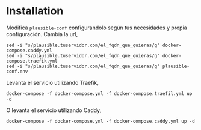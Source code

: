 # Installation

Modifica `plausible-conf` configurandolo según tus necesidades y propia configuración. Cambia la url,

```
sed -i "s/plausible.tuservidor.com/el_fqdn_que_quieras/g" docker-compose.caddy.yml
sed -i "s/plausible.tuservidor.com/el_fqdn_que_quieras/g" docker-compose.traefik.yml
sed -i "s/plausible.tuservidor.com/el_fqdn_que_quieras/g" plausible-conf.env
```

Levanta el servicio utilizando Traefik,

```
docker-compose -f docker-compose.yml -f docker-compose.traefil.yml up -d
```

O levanta el servicio utilizando Caddy,

```
docker-compose -f docker-compose.yml -f docker-compose.caddy.yml up -d
```
